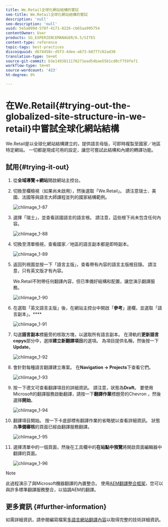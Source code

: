 ```yaml
---
title: We.Retail全球化網站結構的嘗試
seo-title: We.Retail全球化網站結構的嘗試
description: 'null'
seo-description: 'null'
uuid: 5e5a809d-578f-4171-8226-cb65aa995754
contentOwner: User
products: SG_EXPERIENCEMANAGER/6.5/SITES
content-type: reference
topic-tags: best-practices
discoiquuid: d674458c-d5f3-4dee-a673-b0777c02ad30
translation-type: tm+mt
source-git-commit: b3e1493811176271ead54bae55b1cd0cf759fe71
workflow-type: tm+mt
source-wordcount: '423'
ht-degree: 0%

---
```



# 在We.Retail{#trying-out-the-globalized-site-structure-in-we-retail}中嘗試全球化網站結構

We.Retail是以全球化網站結構建立的，提供語言母版，可即時複製至國家／地區特定網站。 一切都是現成可用的設定，讓您可嘗試此結構和內建的轉譯功能。

## 試用{#trying-it-out}

1. 從&#x200B;**全域導覽->網站**&#x200B;開啟網站主控台。
1. 切換至欄檢視（如果尚未啟用），然後選取「We.Retail」。 請注意瑞士、美國、法國等與語言大師課程並列的國家結構範例。

   ![chlimage_1-87](assets/chlimage_1-87a.png)

1. 選擇「瑞士」，並查看該國語言的語言根。 請注意，這些根下尚未包含任何內容。

   ![chlimage_1-88](assets/chlimage_1-88a.png)

1. 切換至清單檢視，查看國家／地區的語言副本都是即時副本。

   ![chlimage_1-89](assets/chlimage_1-89a.png)

1. 返回列視圖並按一下「語言主版」，查看帶有內容的語言主版根目錄。 請注意，只有英文版才有內容。

   We.Retail不附帶任何翻譯內容，但已準備好結構和配置，讓您演示翻譯服務。

   ![chlimage_1-90](assets/chlimage_1-90a.png)

1. 在選取「英文語言主版」後，在網站主控台中開啟「**參考**」邊欄，並選取「語言副本」。****

   ![chlimage_1-91](assets/chlimage_1-91.png)

1. 勾選&#x200B;**語言副本**&#x200B;標籤旁的核取方塊，以選取所有語言副本。 在滑軌的&#x200B;**更新語言copys**&#x200B;部分中，選擇&#x200B;**建立新翻譯項目**&#x200B;的選項。 為項目提供名稱，然後按一下&#x200B;**Update**。

   ![chlimage_1-92](assets/chlimage_1-92.png)

1. 會針對每種語言翻譯建立專案。 在&#x200B;**Navigation -> Projects**&#x200B;下查看它們。

   ![chlimage_1-93](assets/chlimage_1-93.png)

1. 按一下德文可查看翻譯項目的詳細資訊。 請注意，狀態為&#x200B;**Draft**。 要使用Microsoft的翻譯服務啟動翻譯，請按一下&#x200B;**翻譯作業**&#x200B;標題旁的Chevron ，然後選擇&#x200B;**開始**。

   ![chlimage_1-94](assets/chlimage_1-94.png)

1. 翻譯項目開始。 按一下卡底部標有翻譯作業的省略號以查看詳細資訊。 狀態為&#x200B;**準備審核**&#x200B;的頁面已經由翻譯服務翻譯。

   ![chlimage_1-95](assets/chlimage_1-95.png)

1. 選擇清單中的一個頁面，然後在工具欄中的&#x200B;**在站點中預覽**&#x200B;將開啟頁面編輯器中翻譯的頁面。

   ![chlimage_1-96](assets/chlimage_1-96.png)

>[!NOTE]
>
>此過程演示了與Microsoft機器翻譯的內置整合。 使用[AEM翻譯整合框架](/help/sites-administering/translation.md)，您可以與許多標準翻譯服務整合，以協調AEM的翻譯。

## 更多資訊 {#further-information}

如需詳細資訊，請參閱編寫檔案[多語言網站翻譯內容](/help/sites-administering/translation.md)以取得完整的技術詳細資訊。
